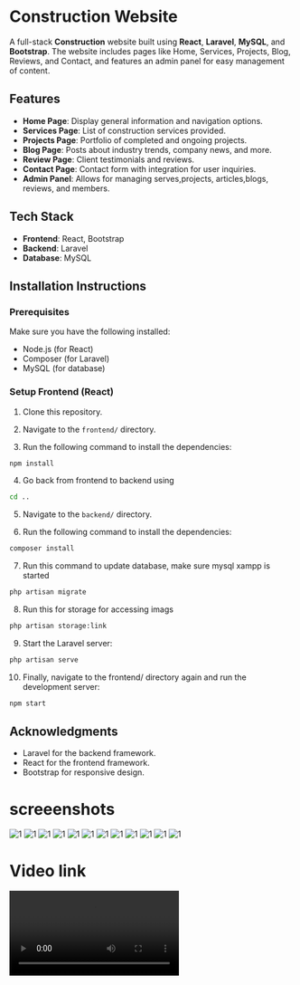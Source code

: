 # Construction Website

A full-stack **Construction** website built using **React**, **Laravel**, **MySQL**, and **Bootstrap**. The website includes pages like Home, Services, Projects, Blog, Reviews, and Contact, and features an admin panel for easy management of content.

## Features

- **Home Page**: Display general information and navigation options.
- **Services Page**: List of construction services provided.
- **Projects Page**: Portfolio of completed and ongoing projects.
- **Blog Page**: Posts about industry trends, company news, and more.
- **Review Page**: Client testimonials and reviews.
- **Contact Page**: Contact form with integration for user inquiries.
- **Admin Panel**: Allows for managing serves,projects, articles,blogs, reviews, and members.

## Tech Stack

- **Frontend**: React, Bootstrap
- **Backend**: Laravel
- **Database**: MySQL

## Installation Instructions

### Prerequisites

Make sure you have the following installed:

- Node.js (for React)
- Composer (for Laravel)
- MySQL (for database)

### Setup Frontend (React)

1. Clone this repository.

2. Navigate to the `frontend/` directory.
3. Run the following command to install the dependencies:

```bash
npm install
```

4. Go back from frontend to backend using

```bash
cd ..
```

5. Navigate to the `backend/` directory.

6. Run the following command to install the dependencies:

```bash
composer install
```

7. Run this command to update database, make sure mysql xampp is started

```bash
php artisan migrate
```

8. Run this for storage for accessing imags

```bash
php artisan storage:link
```

9. Start the Laravel server:

```bash
php artisan serve
```

10. Finally, navigate to the frontend/ directory again and run the development server:

```bash
npm start

```

## Acknowledgments

- Laravel for the backend framework.
- React for the frontend framework.
- Bootstrap for responsive design.


# screeenshots 
![1](/asset/images/2.png)
![1](/asset/images/3.png)
![1](/asset/images/1.png)
![1](/asset/images/4.png)
![1](/asset/images/5.png)
![1](/asset/images/6.png)
![1](/asset/images/7.png)
![1](/asset/images/9.png)
![1](/asset/images/10.png)
![1](/asset/images/11.png)
![1](/asset/images/12.png)
![1](/asset/images/13.png)

# Video link
![Watch the video demo](/asset/Video/video.mp4)

